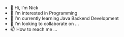 - 👋 Hi, I’m Nick
- 👀 I’m interested in Programming
- 🌱 I’m currently learning Java Backend Development
- 💞️ I’m looking to collaborate on ...
- 📫 How to reach me ...

<!---
Zefirus78/Zefirus78 is a ✨ special ✨ repository because its `README.md` (this file) appears on your GitHub profile.
You can click the Preview link to take a look at your changes.
--->
